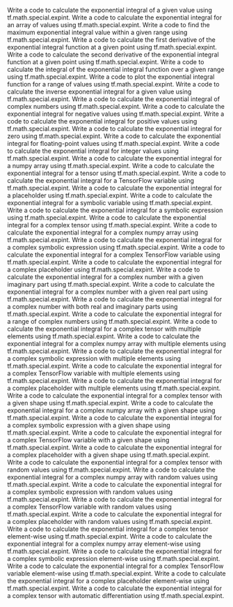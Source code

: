 Write a code to calculate the exponential integral of a given value using tf.math.special.expint.
Write a code to calculate the exponential integral for an array of values using tf.math.special.expint.
Write a code to find the maximum exponential integral value within a given range using tf.math.special.expint.
Write a code to calculate the first derivative of the exponential integral function at a given point using tf.math.special.expint.
Write a code to calculate the second derivative of the exponential integral function at a given point using tf.math.special.expint.
Write a code to calculate the integral of the exponential integral function over a given range using tf.math.special.expint.
Write a code to plot the exponential integral function for a range of values using tf.math.special.expint.
Write a code to calculate the inverse exponential integral for a given value using tf.math.special.expint.
Write a code to calculate the exponential integral of complex numbers using tf.math.special.expint.
Write a code to calculate the exponential integral for negative values using tf.math.special.expint.
Write a code to calculate the exponential integral for positive values using tf.math.special.expint.
Write a code to calculate the exponential integral for zero using tf.math.special.expint.
Write a code to calculate the exponential integral for floating-point values using tf.math.special.expint.
Write a code to calculate the exponential integral for integer values using tf.math.special.expint.
Write a code to calculate the exponential integral for a numpy array using tf.math.special.expint.
Write a code to calculate the exponential integral for a tensor using tf.math.special.expint.
Write a code to calculate the exponential integral for a TensorFlow variable using tf.math.special.expint.
Write a code to calculate the exponential integral for a placeholder using tf.math.special.expint.
Write a code to calculate the exponential integral for a symbolic variable using tf.math.special.expint.
Write a code to calculate the exponential integral for a symbolic expression using tf.math.special.expint.
Write a code to calculate the exponential integral for a complex tensor using tf.math.special.expint.
Write a code to calculate the exponential integral for a complex numpy array using tf.math.special.expint.
Write a code to calculate the exponential integral for a complex symbolic expression using tf.math.special.expint.
Write a code to calculate the exponential integral for a complex TensorFlow variable using tf.math.special.expint.
Write a code to calculate the exponential integral for a complex placeholder using tf.math.special.expint.
Write a code to calculate the exponential integral for a complex number with a given imaginary part using tf.math.special.expint.
Write a code to calculate the exponential integral for a complex number with a given real part using tf.math.special.expint.
Write a code to calculate the exponential integral for a complex number with both real and imaginary parts using tf.math.special.expint.
Write a code to calculate the exponential integral for a range of complex numbers using tf.math.special.expint.
Write a code to calculate the exponential integral for a complex tensor with multiple elements using tf.math.special.expint.
Write a code to calculate the exponential integral for a complex numpy array with multiple elements using tf.math.special.expint.
Write a code to calculate the exponential integral for a complex symbolic expression with multiple elements using tf.math.special.expint.
Write a code to calculate the exponential integral for a complex TensorFlow variable with multiple elements using tf.math.special.expint.
Write a code to calculate the exponential integral for a complex placeholder with multiple elements using tf.math.special.expint.
Write a code to calculate the exponential integral for a complex tensor with a given shape using tf.math.special.expint.
Write a code to calculate the exponential integral for a complex numpy array with a given shape using tf.math.special.expint.
Write a code to calculate the exponential integral for a complex symbolic expression with a given shape using tf.math.special.expint.
Write a code to calculate the exponential integral for a complex TensorFlow variable with a given shape using tf.math.special.expint.
Write a code to calculate the exponential integral for a complex placeholder with a given shape using tf.math.special.expint.
Write a code to calculate the exponential integral for a complex tensor with random values using tf.math.special.expint.
Write a code to calculate the exponential integral for a complex numpy array with random values using tf.math.special.expint.
Write a code to calculate the exponential integral for a complex symbolic expression with random values using tf.math.special.expint.
Write a code to calculate the exponential integral for a complex TensorFlow variable with random values using tf.math.special.expint.
Write a code to calculate the exponential integral for a complex placeholder with random values using tf.math.special.expint.
Write a code to calculate the exponential integral for a complex tensor element-wise using tf.math.special.expint.
Write a code to calculate the exponential integral for a complex numpy array element-wise using tf.math.special.expint.
Write a code to calculate the exponential integral for a complex symbolic expression element-wise using tf.math.special.expint.
Write a code to calculate the exponential integral for a complex TensorFlow variable element-wise using tf.math.special.expint.
Write a code to calculate the exponential integral for a complex placeholder element-wise using tf.math.special.expint.
Write a code to calculate the exponential integral for a complex tensor with automatic differentiation using tf.math.special.expint.